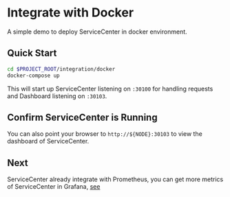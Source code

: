 # Integrate with Docker

A simple demo to deploy ServiceCenter in docker environment.

## Quick Start

```bash
cd $PROJECT_ROOT/integration/docker
docker-compose up
```
This will start up ServiceCenter listening on `:30100` for handling requests and Dashboard listening on `:30103`.

## Confirm ServiceCenter is Running

You can also point your browser to `http://${NODE}:30103` to view the dashboard of ServiceCenter.

## Next

ServiceCenter already integrate with Prometheus,
you can get more metrics of ServiceCenter in Grafana, [see](/docs/integration-grafana.md)